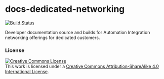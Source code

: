 # docs-dedicated-networking

[![Build Status](https://travis-ci.org/rackerlabs/docs-dedicated-networking.svg?branch=master)](https://travis-ci.org/rackerlabs/docs-dedicated-networking)

Developer documentation source and builds for Automation Integration networking offerings for dedicated customers.

### License

<a rel="license" href="http://creativecommons.org/licenses/by-sa/4.0/"><img alt="Creative Commons License" style="border-width:0" src="https://i.creativecommons.org/l/by-sa/4.0/80x15.png" /></a><br />This work is licensed under a <a rel="license" href="http://creativecommons.org/licenses/by-sa/4.0/">Creative Commons Attribution-ShareAlike 4.0 International License</a>.
